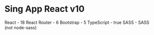 # Sing App React v10

React - 18
React Router - 6
Bootstrap - 5
TypeScript - true
SASS - SASS (not node-sass)